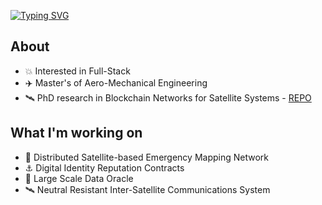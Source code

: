 [![Typing SVG](https://readme-typing-svg.herokuapp.com?font=Bruno+Ace+SC&size=80&pause=1000&color=1D6483&center=true&vCenter=true&width=1024&height=150&lines=Robert+Cowlishaw)](https://git.io/typing-svg)

## About
  
*  💥  Interested in Full-Stack
*  ✈️  Master's of Aero-Mechanical Engineering
*  🛰️  PhD research in Blockchain Networks for Satellite Systems - [REPO](https://github.com/strath-ace/smart-dao)

## What I'm working on

*  🌋  Distributed Satellite-based Emergency Mapping Network
*  ⚓  Digital Identity Reputation Contracts
*  🔭  Large Scale Data Oracle
*  🛰️  Neutral Resistant Inter-Satellite Communications System
